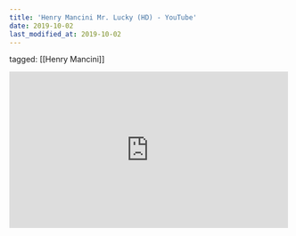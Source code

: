 ```yaml
---
title: 'Henry Mancini Mr. Lucky (HD) - YouTube'
date: 2019-10-02
last_modified_at: 2019-10-02
---
```

tagged: [[Henry Mancini]]
<iframe allow="accelerometer; autoplay; clipboard-write; encrypted-media; gyroscope; picture-in-picture" allowfullscreen="" frameborder="0" height="281" id="youtube_iframe" src="https://www.youtube.com/embed/x9-8Wxv6m2k?feature=oembed&amp;enablejsapi=1&amp;origin=https://safe.txmblr.com&amp;wmode=opaque" width="500"></iframe>
